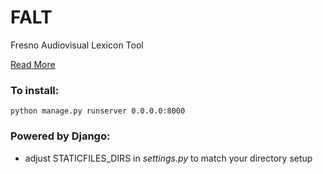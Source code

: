 FALT
====

Fresno Audiovisual Lexicon Tool

[Read More](http://67.182.100.26:3000/falt)

### To install:

	python manage.py runserver 0.0.0.0:8000

### Powered by Django:

* adjust STATICFILES_DIRS  in _settings.py_ to match your directory setup